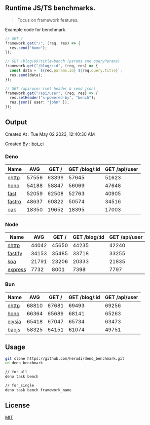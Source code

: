 ## Runtime JS/TS benchmarks.

> Focus on framework features.

Example code for benchmark.
```ts
// GET /
framework.get("/", (req, res) => {
  res.send("home");
});

// GET /blog/99?title=bench (params and queryParams)
framework.get("/blog/:id", (req, res) => {
  const data = `${req.params.id} ${req.query.title}`;
  res.send(data);
});

// GET /api/user (set header & send json)
framework.get("/api/user", (req, res) => {
  res.setHeader("x-powered-by", "bench");
  res.json({ user: "john" });
});
```

## Output
Created At : Tue May 02 2023, 12:40:30 AM

Created By : [bot_ci](https://github.com/herudi/deno_benchmarks/commits?author=github-actions%5Bbot%5D)


### Deno
|Name|AVG|GET /|GET /blog/:id|GET /api/user|
|----|----|----|----|----|
|[nhttp](https://github.com/nhttp/nhttp)|57556|63399|57645|51623|
|[hono](https://github.com/honojs/hono)|54188|58847|56069|47648|
|[fast](https://github.com/danteissaias/fast)|52059|62508|52763|40905|
|[fastro](https://github.com/fastrodev/fastro)|48637|60822|50574|34516|
|[oak](https://github.com/oakserver/oak)|18350|19652|18395|17003|
  


### Node
|Name|AVG|GET /|GET /blog/:id|GET /api/user|
|----|----|----|----|----|
|[nhttp](https://github.com/nhttp/nhttp)|44042|45650|44235|42240|
|[fastify](https://github.com/fastify/fastify)|34153|35485|33718|33255|
|[koa](https://github.com/koajs/koa)|21791|23206|20333|21835|
|[express](https://github.com/expressjs/express)|7732|8001|7398|7797|
  


### Bun
|Name|AVG|GET /|GET /blog/:id|GET /api/user|
|----|----|----|----|----|
|[nhttp](https://github.com/nhttp/nhttp)|68810|67681|69493|69256|
|[hono](https://github.com/honojs/hono)|66364|65689|68141|65263|
|[elysia](https://github.com/elysiajs/elysia)|65418|67047|65734|63473|
|[baojs](https://github.com/mattreid1/baojs)|58325|64151|61074|49751|
  



## Usage

```bash
git clone https://github.com/herudi/deno_benchmark.git
cd deno_benchmark

// for_all
deno task bench

// for_single
deno task bench framework_name
```

## License

[MIT](LICENSE)

